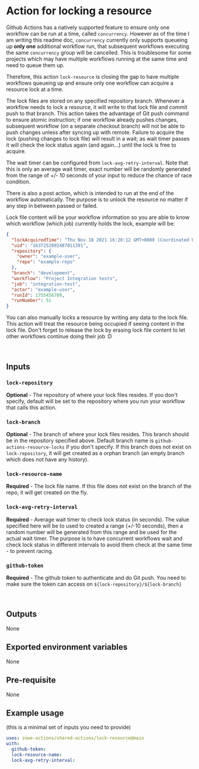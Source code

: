 # Action for locking a resource

Github Actions has a natively supported feature to ensure only one workflow can be run at a time, called `concurrency`. However as of the time I am writing this readme doc, `concurrency` currently only supports queueing up **only one** additional workflow run, that subsequent workflows executing the same `concurrency` group will be cancelled. This is troublesome for some projects which may have multiple workflows running at the same time and need to queue them up.  
  
Therefore, this action `lock-resource` is closing the gap to have multiple workflows queueing up and ensure only one workflow can acquire a resource lock at a time.  

The lock files are stored on any specified repository branch. Whenever a workflow needs to lock a resource, it will write to that lock file and commit push to that branch. This action takes the advantage of Git push command to ensure atomic instruction; if one workflow already pushes changes, subsequent workflow (on a separate checkout branch) will not be able to push changes unless after syncing up with remote. Failure to acquire the lock (pushing changes to lock file) will result in a wait; as wait timer passes it will check the lock status again (and again...) until the lock is free to acquire.

The wait timer can be configured from `lock-avg-retry-interval`. Note that this is only an average wait timer, exact number will be randomly generated from the range of +/- 10 seconds of your input to reduce the chance of race condition.

There is also a post action, which is intended to run at the end of the workflow automatically. The purpose is to unlock the resource no matter if any step in between passed or failed.  

Lock file content will be your workflow information so you are able to know which workflow (which job) currently holds the lock, example will be:

```JSON
{
  "lockAcquiredTime": "Thu Nov 18 2021 16:28:12 GMT+0000 (Coordinated Universal Time)",
  "uid": "1637252892487011391",
  "repository": {
    "owner": "example-user",
    "repo": "example-repo"
  },
  "branch": "development",
  "workflow": "Project Integration tests",
  "job": "integration-test",
  "actor": "example-user",
  "runId": 1755456789,
  "runNumber": 51
}
```

You can also manually locks a resource by writing any data to the lock file. This action will treat the resource being occupied if seeing content in the lock file. Don't forget to release the lock by erasing lock file content to let other workflows continue doing their job :D

<br />

## Inputs

### `lock-repository`

**Optional** - The repository of where your lock files resides. If you don't specify, default will be set to the repository where you run your workflow that calls this action.

### `lock-branch`

**Optional** - The branch of where your lock files resides. This branch should be in the repository specified above. Default branch name is `github-actions-resource-locks` if you don't specify. If this branch does not exist on `lock-repository`, it will get created as a orphan branch (an empty branch which does not have any history).

### `lock-resource-name`

**Required** - The lock file name. If this file does not exist on the branch of the repo, it will get created on the fly.

### `lock-avg-retry-interval`

**Required** - Average wait timer to check lock status (in seconds). The value specified here will be to used to created a range (+/-10 seconds), then a random number will be generated from this range and be used for the actual wait timer. The purpose is to have concurrent workflows wait and check lock status in different intervals to avoid them check at the same time - to prevent racing.

### `github-token`

**Required** - The github token to authenticate and do Git push. You need to make sure the token can access on `${lock-repository}/${lock-branch}`

<br />

## Outputs

None
<br />

## Exported environment variables

None
<br />

## Pre-requisite

None
<br />

## Example usage

(this is a minimal set of inputs you need to provide)

```yaml
uses: zowe-actions/shared-actions/lock-resource@main
with:
  github-token: 
  lock-resource-name: 
  lock-avg-retry-interval: 
```
